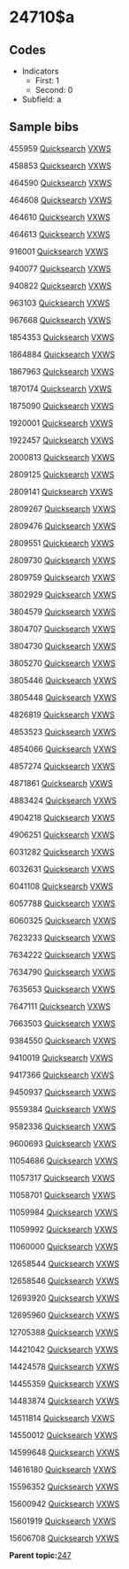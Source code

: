 # 24710$a

## Codes

-   Indicators
    -   First: 1
    -   Second: 0
-   Subfield: a

## Sample bibs

455959 [Quicksearch](https://search.library.yale.edu/catalog/455959) [VXWS](http://prodorbis.library.yale.edu:7014/vxws/GetHoldingsService?bibId=455959)

458853 [Quicksearch](https://search.library.yale.edu/catalog/458853) [VXWS](http://prodorbis.library.yale.edu:7014/vxws/GetHoldingsService?bibId=458853)

464590 [Quicksearch](https://search.library.yale.edu/catalog/464590) [VXWS](http://prodorbis.library.yale.edu:7014/vxws/GetHoldingsService?bibId=464590)

464608 [Quicksearch](https://search.library.yale.edu/catalog/464608) [VXWS](http://prodorbis.library.yale.edu:7014/vxws/GetHoldingsService?bibId=464608)

464610 [Quicksearch](https://search.library.yale.edu/catalog/464610) [VXWS](http://prodorbis.library.yale.edu:7014/vxws/GetHoldingsService?bibId=464610)

464613 [Quicksearch](https://search.library.yale.edu/catalog/464613) [VXWS](http://prodorbis.library.yale.edu:7014/vxws/GetHoldingsService?bibId=464613)

916001 [Quicksearch](https://search.library.yale.edu/catalog/916001) [VXWS](http://prodorbis.library.yale.edu:7014/vxws/GetHoldingsService?bibId=916001)

940077 [Quicksearch](https://search.library.yale.edu/catalog/940077) [VXWS](http://prodorbis.library.yale.edu:7014/vxws/GetHoldingsService?bibId=940077)

940822 [Quicksearch](https://search.library.yale.edu/catalog/940822) [VXWS](http://prodorbis.library.yale.edu:7014/vxws/GetHoldingsService?bibId=940822)

963103 [Quicksearch](https://search.library.yale.edu/catalog/963103) [VXWS](http://prodorbis.library.yale.edu:7014/vxws/GetHoldingsService?bibId=963103)

967668 [Quicksearch](https://search.library.yale.edu/catalog/967668) [VXWS](http://prodorbis.library.yale.edu:7014/vxws/GetHoldingsService?bibId=967668)

1854353 [Quicksearch](https://search.library.yale.edu/catalog/1854353) [VXWS](http://prodorbis.library.yale.edu:7014/vxws/GetHoldingsService?bibId=1854353)

1864884 [Quicksearch](https://search.library.yale.edu/catalog/1864884) [VXWS](http://prodorbis.library.yale.edu:7014/vxws/GetHoldingsService?bibId=1864884)

1867963 [Quicksearch](https://search.library.yale.edu/catalog/1867963) [VXWS](http://prodorbis.library.yale.edu:7014/vxws/GetHoldingsService?bibId=1867963)

1870174 [Quicksearch](https://search.library.yale.edu/catalog/1870174) [VXWS](http://prodorbis.library.yale.edu:7014/vxws/GetHoldingsService?bibId=1870174)

1875090 [Quicksearch](https://search.library.yale.edu/catalog/1875090) [VXWS](http://prodorbis.library.yale.edu:7014/vxws/GetHoldingsService?bibId=1875090)

1920001 [Quicksearch](https://search.library.yale.edu/catalog/1920001) [VXWS](http://prodorbis.library.yale.edu:7014/vxws/GetHoldingsService?bibId=1920001)

1922457 [Quicksearch](https://search.library.yale.edu/catalog/1922457) [VXWS](http://prodorbis.library.yale.edu:7014/vxws/GetHoldingsService?bibId=1922457)

2000813 [Quicksearch](https://search.library.yale.edu/catalog/2000813) [VXWS](http://prodorbis.library.yale.edu:7014/vxws/GetHoldingsService?bibId=2000813)

2809125 [Quicksearch](https://search.library.yale.edu/catalog/2809125) [VXWS](http://prodorbis.library.yale.edu:7014/vxws/GetHoldingsService?bibId=2809125)

2809141 [Quicksearch](https://search.library.yale.edu/catalog/2809141) [VXWS](http://prodorbis.library.yale.edu:7014/vxws/GetHoldingsService?bibId=2809141)

2809267 [Quicksearch](https://search.library.yale.edu/catalog/2809267) [VXWS](http://prodorbis.library.yale.edu:7014/vxws/GetHoldingsService?bibId=2809267)

2809476 [Quicksearch](https://search.library.yale.edu/catalog/2809476) [VXWS](http://prodorbis.library.yale.edu:7014/vxws/GetHoldingsService?bibId=2809476)

2809551 [Quicksearch](https://search.library.yale.edu/catalog/2809551) [VXWS](http://prodorbis.library.yale.edu:7014/vxws/GetHoldingsService?bibId=2809551)

2809730 [Quicksearch](https://search.library.yale.edu/catalog/2809730) [VXWS](http://prodorbis.library.yale.edu:7014/vxws/GetHoldingsService?bibId=2809730)

2809759 [Quicksearch](https://search.library.yale.edu/catalog/2809759) [VXWS](http://prodorbis.library.yale.edu:7014/vxws/GetHoldingsService?bibId=2809759)

3802929 [Quicksearch](https://search.library.yale.edu/catalog/3802929) [VXWS](http://prodorbis.library.yale.edu:7014/vxws/GetHoldingsService?bibId=3802929)

3804579 [Quicksearch](https://search.library.yale.edu/catalog/3804579) [VXWS](http://prodorbis.library.yale.edu:7014/vxws/GetHoldingsService?bibId=3804579)

3804707 [Quicksearch](https://search.library.yale.edu/catalog/3804707) [VXWS](http://prodorbis.library.yale.edu:7014/vxws/GetHoldingsService?bibId=3804707)

3804730 [Quicksearch](https://search.library.yale.edu/catalog/3804730) [VXWS](http://prodorbis.library.yale.edu:7014/vxws/GetHoldingsService?bibId=3804730)

3805270 [Quicksearch](https://search.library.yale.edu/catalog/3805270) [VXWS](http://prodorbis.library.yale.edu:7014/vxws/GetHoldingsService?bibId=3805270)

3805446 [Quicksearch](https://search.library.yale.edu/catalog/3805446) [VXWS](http://prodorbis.library.yale.edu:7014/vxws/GetHoldingsService?bibId=3805446)

3805448 [Quicksearch](https://search.library.yale.edu/catalog/3805448) [VXWS](http://prodorbis.library.yale.edu:7014/vxws/GetHoldingsService?bibId=3805448)

4826819 [Quicksearch](https://search.library.yale.edu/catalog/4826819) [VXWS](http://prodorbis.library.yale.edu:7014/vxws/GetHoldingsService?bibId=4826819)

4853523 [Quicksearch](https://search.library.yale.edu/catalog/4853523) [VXWS](http://prodorbis.library.yale.edu:7014/vxws/GetHoldingsService?bibId=4853523)

4854066 [Quicksearch](https://search.library.yale.edu/catalog/4854066) [VXWS](http://prodorbis.library.yale.edu:7014/vxws/GetHoldingsService?bibId=4854066)

4857274 [Quicksearch](https://search.library.yale.edu/catalog/4857274) [VXWS](http://prodorbis.library.yale.edu:7014/vxws/GetHoldingsService?bibId=4857274)

4871861 [Quicksearch](https://search.library.yale.edu/catalog/4871861) [VXWS](http://prodorbis.library.yale.edu:7014/vxws/GetHoldingsService?bibId=4871861)

4883424 [Quicksearch](https://search.library.yale.edu/catalog/4883424) [VXWS](http://prodorbis.library.yale.edu:7014/vxws/GetHoldingsService?bibId=4883424)

4904218 [Quicksearch](https://search.library.yale.edu/catalog/4904218) [VXWS](http://prodorbis.library.yale.edu:7014/vxws/GetHoldingsService?bibId=4904218)

4906251 [Quicksearch](https://search.library.yale.edu/catalog/4906251) [VXWS](http://prodorbis.library.yale.edu:7014/vxws/GetHoldingsService?bibId=4906251)

6031282 [Quicksearch](https://search.library.yale.edu/catalog/6031282) [VXWS](http://prodorbis.library.yale.edu:7014/vxws/GetHoldingsService?bibId=6031282)

6032631 [Quicksearch](https://search.library.yale.edu/catalog/6032631) [VXWS](http://prodorbis.library.yale.edu:7014/vxws/GetHoldingsService?bibId=6032631)

6041108 [Quicksearch](https://search.library.yale.edu/catalog/6041108) [VXWS](http://prodorbis.library.yale.edu:7014/vxws/GetHoldingsService?bibId=6041108)

6057788 [Quicksearch](https://search.library.yale.edu/catalog/6057788) [VXWS](http://prodorbis.library.yale.edu:7014/vxws/GetHoldingsService?bibId=6057788)

6060325 [Quicksearch](https://search.library.yale.edu/catalog/6060325) [VXWS](http://prodorbis.library.yale.edu:7014/vxws/GetHoldingsService?bibId=6060325)

7623233 [Quicksearch](https://search.library.yale.edu/catalog/7623233) [VXWS](http://prodorbis.library.yale.edu:7014/vxws/GetHoldingsService?bibId=7623233)

7634222 [Quicksearch](https://search.library.yale.edu/catalog/7634222) [VXWS](http://prodorbis.library.yale.edu:7014/vxws/GetHoldingsService?bibId=7634222)

7634790 [Quicksearch](https://search.library.yale.edu/catalog/7634790) [VXWS](http://prodorbis.library.yale.edu:7014/vxws/GetHoldingsService?bibId=7634790)

7635653 [Quicksearch](https://search.library.yale.edu/catalog/7635653) [VXWS](http://prodorbis.library.yale.edu:7014/vxws/GetHoldingsService?bibId=7635653)

7647111 [Quicksearch](https://search.library.yale.edu/catalog/7647111) [VXWS](http://prodorbis.library.yale.edu:7014/vxws/GetHoldingsService?bibId=7647111)

7663503 [Quicksearch](https://search.library.yale.edu/catalog/7663503) [VXWS](http://prodorbis.library.yale.edu:7014/vxws/GetHoldingsService?bibId=7663503)

9384550 [Quicksearch](https://search.library.yale.edu/catalog/9384550) [VXWS](http://prodorbis.library.yale.edu:7014/vxws/GetHoldingsService?bibId=9384550)

9410019 [Quicksearch](https://search.library.yale.edu/catalog/9410019) [VXWS](http://prodorbis.library.yale.edu:7014/vxws/GetHoldingsService?bibId=9410019)

9417366 [Quicksearch](https://search.library.yale.edu/catalog/9417366) [VXWS](http://prodorbis.library.yale.edu:7014/vxws/GetHoldingsService?bibId=9417366)

9450937 [Quicksearch](https://search.library.yale.edu/catalog/9450937) [VXWS](http://prodorbis.library.yale.edu:7014/vxws/GetHoldingsService?bibId=9450937)

9559384 [Quicksearch](https://search.library.yale.edu/catalog/9559384) [VXWS](http://prodorbis.library.yale.edu:7014/vxws/GetHoldingsService?bibId=9559384)

9582336 [Quicksearch](https://search.library.yale.edu/catalog/9582336) [VXWS](http://prodorbis.library.yale.edu:7014/vxws/GetHoldingsService?bibId=9582336)

9600693 [Quicksearch](https://search.library.yale.edu/catalog/9600693) [VXWS](http://prodorbis.library.yale.edu:7014/vxws/GetHoldingsService?bibId=9600693)

11054686 [Quicksearch](https://search.library.yale.edu/catalog/11054686) [VXWS](http://prodorbis.library.yale.edu:7014/vxws/GetHoldingsService?bibId=11054686)

11057317 [Quicksearch](https://search.library.yale.edu/catalog/11057317) [VXWS](http://prodorbis.library.yale.edu:7014/vxws/GetHoldingsService?bibId=11057317)

11058701 [Quicksearch](https://search.library.yale.edu/catalog/11058701) [VXWS](http://prodorbis.library.yale.edu:7014/vxws/GetHoldingsService?bibId=11058701)

11059984 [Quicksearch](https://search.library.yale.edu/catalog/11059984) [VXWS](http://prodorbis.library.yale.edu:7014/vxws/GetHoldingsService?bibId=11059984)

11059992 [Quicksearch](https://search.library.yale.edu/catalog/11059992) [VXWS](http://prodorbis.library.yale.edu:7014/vxws/GetHoldingsService?bibId=11059992)

11060000 [Quicksearch](https://search.library.yale.edu/catalog/11060000) [VXWS](http://prodorbis.library.yale.edu:7014/vxws/GetHoldingsService?bibId=11060000)

12658544 [Quicksearch](https://search.library.yale.edu/catalog/12658544) [VXWS](http://prodorbis.library.yale.edu:7014/vxws/GetHoldingsService?bibId=12658544)

12658546 [Quicksearch](https://search.library.yale.edu/catalog/12658546) [VXWS](http://prodorbis.library.yale.edu:7014/vxws/GetHoldingsService?bibId=12658546)

12693920 [Quicksearch](https://search.library.yale.edu/catalog/12693920) [VXWS](http://prodorbis.library.yale.edu:7014/vxws/GetHoldingsService?bibId=12693920)

12695960 [Quicksearch](https://search.library.yale.edu/catalog/12695960) [VXWS](http://prodorbis.library.yale.edu:7014/vxws/GetHoldingsService?bibId=12695960)

12705388 [Quicksearch](https://search.library.yale.edu/catalog/12705388) [VXWS](http://prodorbis.library.yale.edu:7014/vxws/GetHoldingsService?bibId=12705388)

14421042 [Quicksearch](https://search.library.yale.edu/catalog/14421042) [VXWS](http://prodorbis.library.yale.edu:7014/vxws/GetHoldingsService?bibId=14421042)

14424578 [Quicksearch](https://search.library.yale.edu/catalog/14424578) [VXWS](http://prodorbis.library.yale.edu:7014/vxws/GetHoldingsService?bibId=14424578)

14455359 [Quicksearch](https://search.library.yale.edu/catalog/14455359) [VXWS](http://prodorbis.library.yale.edu:7014/vxws/GetHoldingsService?bibId=14455359)

14483874 [Quicksearch](https://search.library.yale.edu/catalog/14483874) [VXWS](http://prodorbis.library.yale.edu:7014/vxws/GetHoldingsService?bibId=14483874)

14511814 [Quicksearch](https://search.library.yale.edu/catalog/14511814) [VXWS](http://prodorbis.library.yale.edu:7014/vxws/GetHoldingsService?bibId=14511814)

14550012 [Quicksearch](https://search.library.yale.edu/catalog/14550012) [VXWS](http://prodorbis.library.yale.edu:7014/vxws/GetHoldingsService?bibId=14550012)

14599648 [Quicksearch](https://search.library.yale.edu/catalog/14599648) [VXWS](http://prodorbis.library.yale.edu:7014/vxws/GetHoldingsService?bibId=14599648)

14616180 [Quicksearch](https://search.library.yale.edu/catalog/14616180) [VXWS](http://prodorbis.library.yale.edu:7014/vxws/GetHoldingsService?bibId=14616180)

15596352 [Quicksearch](https://search.library.yale.edu/catalog/15596352) [VXWS](http://prodorbis.library.yale.edu:7014/vxws/GetHoldingsService?bibId=15596352)

15600942 [Quicksearch](https://search.library.yale.edu/catalog/15600942) [VXWS](http://prodorbis.library.yale.edu:7014/vxws/GetHoldingsService?bibId=15600942)

15601919 [Quicksearch](https://search.library.yale.edu/catalog/15601919) [VXWS](http://prodorbis.library.yale.edu:7014/vxws/GetHoldingsService?bibId=15601919)

15606708 [Quicksearch](https://search.library.yale.edu/catalog/15606708) [VXWS](http://prodorbis.library.yale.edu:7014/vxws/GetHoldingsService?bibId=15606708)

**Parent topic:**[247](../../tags/247/247.md)

